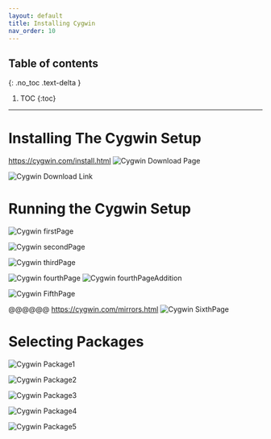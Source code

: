 ```yaml
---
layout: default
title: Installing Cygwin
nav_order: 10
---
```


## Table of contents
{: .no_toc .text-delta }

1. TOC
{:toc}

---

# Installing The Cygwin Setup
https://cygwin.com/install.html
![Cygwin Download Page](https://cdn.discordapp.com/attachments/498622698050813962/695034944111640636/unknown.png "Download")

![Cygwin Download Link](https://cdn.discordapp.com/attachments/498622698050813962/695036150854713416/unknown.png "Download2")

# Running the Cygwin Setup
![Cygwin firstPage](https://cdn.discordapp.com/attachments/694977588405469265/694983080238252053/unknown.png "Setup 1")

![Cygwin secondPage](https://cdn.discordapp.com/attachments/498622698050813962/695036893087137902/unknown.png "Setup 2")

![Cygwin thirdPage](https://cdn.discordapp.com/attachments/694977588405469265/694983315295305878/unknown.png "Setup 3")

![Cygwin fourthPage](https://cdn.discordapp.com/attachments/694977588405469265/694984033549156403/unknown.png "Setup 4")
![Cygwin fourthPageAddition](https://cdn.discordapp.com/attachments/694977588405469265/694984075378819083/unknown.png "Setup 4.5")

![Cygwin FifthPage](https://cdn.discordapp.com/attachments/694977588405469265/694984235353768079/unknown.png "Setup 5")

@@@@@@
https://cygwin.com/mirrors.html
![Cygwin SixthPage](https://cdn.discordapp.com/attachments/694977588405469265/694984840172404806/unknown.png "Setup 6")

# Selecting Packages
![Cygwin Package1](https://cdn.discordapp.com/attachments/498622698050813962/695039018433511434/unknown.png "Package 1")

![Cygwin Package2](https://cdn.discordapp.com/attachments/498622698050813962/695039874658467940/unknown.png "Package 2")

![Cygwin Package3](https://cdn.discordapp.com/attachments/498622698050813962/695040472485330984/unknown.png "Package 3")

![Cygwin Package4](https://cdn.discordapp.com/attachments/498622698050813962/695041017744851014/unknown.png "Package 4")

![Cygwin Package5](https://cdn.discordapp.com/attachments/498622698050813962/695041637331501126/unknown.png "Package 5")
